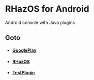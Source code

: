 # RHazOS for Android

Android console with Java plugins

## Goto

* #### [GooglePlay](https://play.google.com/store/apps/details?id=fr.rhaz.os.android)

* #### [RHazOS](https://github.com/RHazDev/RHazOS)

* #### [TestPlugin](https://github.com/RHazDev/TestPlugin)
